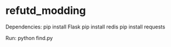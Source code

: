 refutd_modding
==============
Dependencies:
pip install Flask
pip install redis
pip install requests

Run:
python find.py
